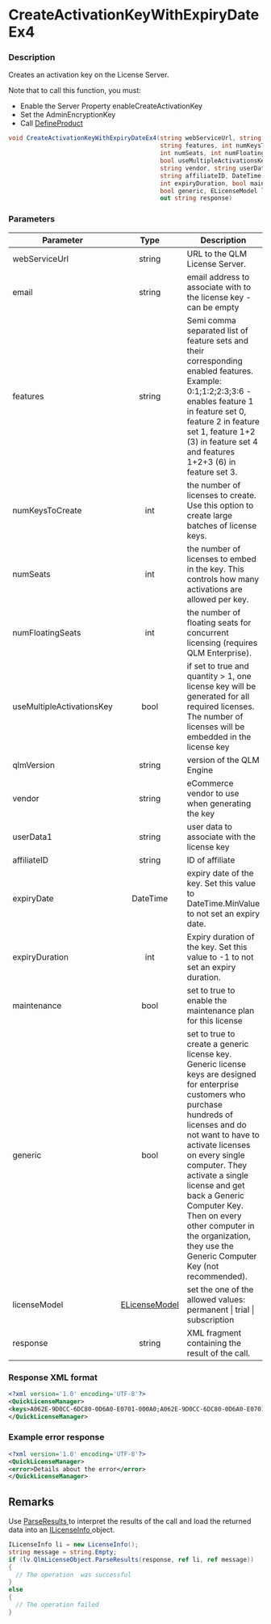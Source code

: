 # CreateActivationKeyWithExpiryDateEx4

### Description

Creates an activation key on the License Server.

Note that to call this function, you must:

* Enable the Server Property enableCreateActivationKey
* Set the AdminEncryptionKey
* Call [DefineProduct](https://soraco.readme.io/reference/defineproduct)

```c#
void CreateActivationKeyWithExpiryDateEx4(string webServiceUrl, string email, 
                                          string features, int numKeysToCreate, 
                                          int numSeats, int numFloatingSeats, 
                                          bool useMultipleActivationsKey, string qlmVersion, 
                                          string vendor, string userData1, 
                                          string affiliateID, DateTime expiryDate, 
                                          int expiryDuration, bool maintenance, 
                                          bool generic, ELicenseModel licenseModel, 
                                          out string response)
```

### Parameters

| Parameter                 |                                Type                               | Description                                                                                                                                                                                                                                                                                                                                                                                 |
| ------------------------- | :---------------------------------------------------------------: | ------------------------------------------------------------------------------------------------------------------------------------------------------------------------------------------------------------------------------------------------------------------------------------------------------------------------------------------------------------------------------------------- |
| webServiceUrl             |                               string                              | URL to the QLM License Server.                                                                                                                                                                                                                                                                                                                                                              |
| email                     |                               string                              | email address to associate with to the license key - can be empty                                                                                                                                                                                                                                                                                                                           |
| features                  |                               string                              | Semi comma separated list of feature sets and their corresponding enabled features. Example: 0:1;1:2;2:3;3:6 - enables feature 1 in feature set 0, feature 2 in feature set 1, feature 1+2 (3) in feature set 4 and features 1+2+3 (6) in feature set 3.                                                                                                                                    |
| numKeysToCreate           |                                int                                | the number of licenses to create. Use this option to create large batches of license keys.                                                                                                                                                                                                                                                                                                  |
| numSeats                  |                                int                                | the number of licenses to embed in the key. This controls how many activations are allowed per key.                                                                                                                                                                                                                                                                                         |
| numFloatingSeats          |                                int                                | the number of floating seats for concurrent licensing (requires QLM Enterprise).                                                                                                                                                                                                                                                                                                            |
| useMultipleActivationsKey |                                bool                               | if set to true and quantity > 1, one license key will be generated for all required licenses. The number of licenses will be embedded in the license key                                                                                                                                                                                                                                    |
| qlmVersion                |                               string                              | version of the QLM Engine                                                                                                                                                                                                                                                                                                                                                                   |
| vendor                    |                               string                              | eCommerce vendor to use when generating the key                                                                                                                                                                                                                                                                                                                                             |
| userData1                 |                               string                              | user data to associate with the license key                                                                                                                                                                                                                                                                                                                                                 |
| affiliateID               |                               string                              | ID of affiliate                                                                                                                                                                                                                                                                                                                                                                             |
| expiryDate                |                              DateTime                             | expiry date of the key. Set this value to DateTime.MinValue to not set an expiry date.                                                                                                                                                                                                                                                                                                      |
| expiryDuration            |                                int                                | Expiry duration of the key. Set this value to -1 to not set an expiry duration.                                                                                                                                                                                                                                                                                                             |
| maintenance               |                                bool                               | set to true to enable the maintenance plan for this license                                                                                                                                                                                                                                                                                                                                 |
| generic                   |                                bool                               | set to true to create a generic license key. Generic license keys are designed for enterprise customers who purchase hundreds of licenses and do not want to have to activate licenses on every single computer. They activate a single license and get back a Generic Computer Key. Then on every other computer in the organization, they use the Generic Computer Key (not recommended). |
| licenseModel              | [ELicenseModel](https://soraco.readme.io/reference/elicensemodel) | set the one of the allowed values: permanent \| trial \| subscription                                                                                                                                                                                                                                                                                                                       |
| response                  |                               string                              | XML fragment containing the result of the call.                                                                                                                                                                                                                                                                                                                                             |

### Response XML format

```xml
<?xml version='1.0' encoding='UTF-8'?>
<QuickLicenseManager>
<keys>A062E-9D0CC-6DC80-0D6A0-E0701-000A0;A062E-9D0CC-6DC80-0D6A0-E0701-000A0</keys>
</QuickLicenseManager>
```

### Example error response

```xml
<?xml version='1.0' encoding='UTF-8'?>
<QuickLicenseManager>
<error>Details about the error</error>
</QuickLicenseManager>
```

## Remarks

Use [ParseResults ](https://soraco.readme.io/reference/parseresults)to interpret the results of the call and load the returned data into an [ILicenseInfo ](https://soraco.readme.io/reference/ilicenseinfo)object.

```c#
ILicenseInfo li = new LicenseInfo();
string message = string.Empty;
if (lv.QlmLicenseObject.ParseResults(response, ref li, ref message))
{
  // The operation  was successful	
}
else
{
  // The operation failed
}
```
